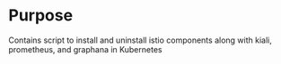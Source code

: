 # Purpose

Contains script to install and uninstall istio components along with kiali, prometheus, and graphana in Kubernetes 

